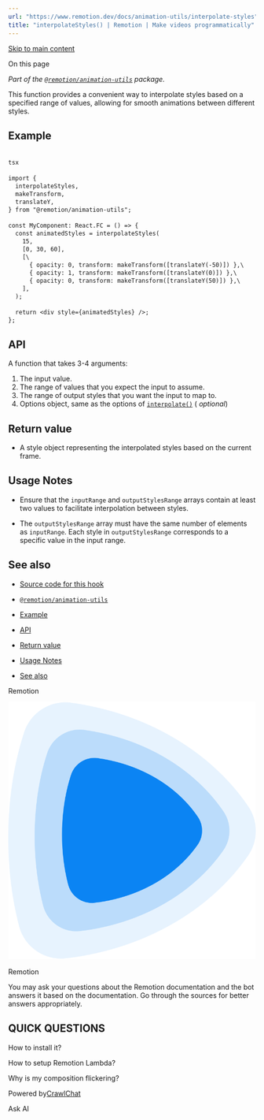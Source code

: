 ```yaml
---
url: "https://www.remotion.dev/docs/animation-utils/interpolate-styles"
title: "interpolateStyles() | Remotion | Make videos programmatically"
---
```


[Skip to main content](https://www.remotion.dev/docs/animation-utils/interpolate-styles#__docusaurus_skipToContent_fallback)

On this page

_Part of the [`@remotion/animation-utils`](https://www.remotion.dev/docs/animation-utils) package._

This function provides a convenient way to interpolate styles based on a specified range of values, allowing for smooth animations between different styles.

## Example [​](https://www.remotion.dev/docs/animation-utils/interpolate-styles\#example "Direct link to Example")

```

tsx

import {
  interpolateStyles,
  makeTransform,
  translateY,
} from "@remotion/animation-utils";

const MyComponent: React.FC = () => {
  const animatedStyles = interpolateStyles(
    15,
    [0, 30, 60],
    [\
      { opacity: 0, transform: makeTransform([translateY(-50)]) },\
      { opacity: 1, transform: makeTransform([translateY(0)]) },\
      { opacity: 0, transform: makeTransform([translateY(50)]) },\
    ],
  );

  return <div style={animatedStyles} />;
};
```

## API [​](https://www.remotion.dev/docs/animation-utils/interpolate-styles\#api "Direct link to API")

A function that takes 3-4 arguments:

1. The input value.
2. The range of values that you expect the input to assume.
3. The range of output styles that you want the input to map to.
4. Options object, same as the options of [`interpolate()`](https://www.remotion.dev/docs/interpolate#options) ( _optional_)

## Return value [​](https://www.remotion.dev/docs/animation-utils/interpolate-styles\#return-value "Direct link to Return value")

- A style object representing the interpolated styles based on the current frame.

## Usage Notes [​](https://www.remotion.dev/docs/animation-utils/interpolate-styles\#usage-notes "Direct link to Usage Notes")

- Ensure that the `inputRange` and `outputStylesRange` arrays contain at least two values to facilitate interpolation between styles.

- The `outputStylesRange` array must have the same number of elements as `inputRange`. Each style in `outputStylesRange` corresponds to a specific value in the input range.


## See also [​](https://www.remotion.dev/docs/animation-utils/interpolate-styles\#see-also "Direct link to See also")

- [Source code for this hook](https://github.com/remotion-dev/remotion/blob/main/packages/animation-utils/src/transformation-helpers/interpolate-styles/index.tsx)
- [`@remotion/animation-utils`](https://www.remotion.dev/docs/animation-utils)

- [Example](https://www.remotion.dev/docs/animation-utils/interpolate-styles#example)
- [API](https://www.remotion.dev/docs/animation-utils/interpolate-styles#api)
- [Return value](https://www.remotion.dev/docs/animation-utils/interpolate-styles#return-value)
- [Usage Notes](https://www.remotion.dev/docs/animation-utils/interpolate-styles#usage-notes)
- [See also](https://www.remotion.dev/docs/animation-utils/interpolate-styles#see-also)

Remotion

![Logo](https://raw.githubusercontent.com/remotion-dev/brand/refs/heads/main/logo.svg)

Remotion

You may ask your questions about the Remotion documentation and the bot answers it based on the documentation. Go through the sources for better answers appropriately.

## QUICK QUESTIONS

How to install it?

How to setup Remotion Lambda?

Why is my composition flickering?

Powered by[CrawlChat](https://crawlchat.app/?ref=powered-by-remotion)

Ask AI